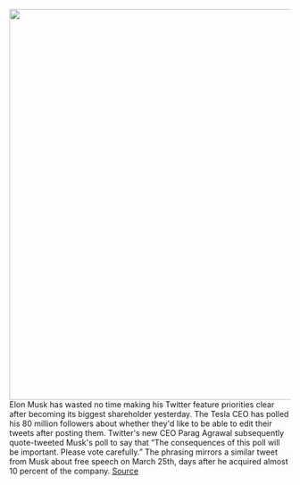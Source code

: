 <img src='https://cdn.vox-cdn.com/thumbor/woIE-8vPzqo-L9IaWCMPPUd6N-k=/0x0:4233x3214/1200x800/filters:focal(2949x802:3625x1478)/cdn.vox-cdn.com/uploads/chorus_image/image/70711107/1387431806.0.jpg' width='700px' /><br/>
Elon Musk has wasted no time making his Twitter feature priorities clear after becoming its biggest shareholder yesterday. The Tesla CEO has polled his 80 million followers about whether they'd like to be able to edit their tweets after posting them. Twitter's new CEO Parag Agrawal subsequently quote-tweeted Musk's poll to say that “The consequences of this poll will be important. Please vote carefully.” The phrasing mirrors a similar tweet from Musk about free speech on March 25th, days after he acquired almost 10 percent of the company.
<a href='https://www.theverge.com/2022/4/5/23011134/twitter-elon-musk-edit-button'> Source <a/>